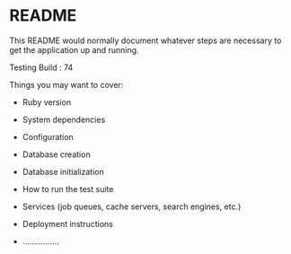 # README

This README would normally document whatever steps are necessary to get the
application up and running.

Testing Build : 74

Things you may want to cover:

* Ruby version

* System dependencies

* Configuration

* Database creation

* Database initialization

* How to run the test suite

* Services (job queues, cache servers, search engines, etc.)

* Deployment instructions

* ................
